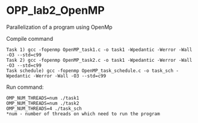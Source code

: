 # OPP_lab2_OpenMP
Parallelization of a program using OpenMp

Compile command

    Task 1) gcc -fopenmp OpenMP_task1.c -o task1 -Wpedantic -Werror -Wall -O3 --std=c99
    Task 2) gcc -fopenmp OpenMP_task2.c -o task1 -Wpedantic -Werror -Wall -O3 --std=c99 
    Task schedule) gcc -fopenmp OpenMP_task_schedule.c -o task_sch -Wpedantic -Werror -Wall -O3 --std=c99
Run command:
    
    OMP_NUM_THREADS=num ./task1
    OMP_NUM_THREADS=num ./task2
    OMP_NUM_THREADS=4 ./task_sch
    *num - number of threads on which need to run the program
    


